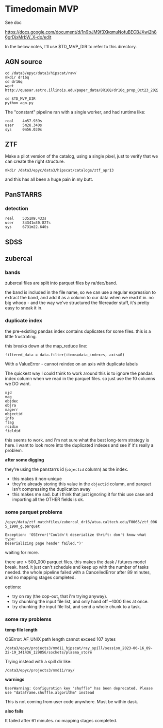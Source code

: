 # Timedomain MVP

See doc

https://docs.google.com/document/d/1n9bJM9f3XkqmuNofuBECBJXwj2h86grDjxMrbW_X-do/edit

In the below notes, I'll use $TD_MVP_DIR to refer to this directory.

## AGN source

```
cd /data3/epyc/data3/hipscat/raw/
mkdir dr16q
cd dr16q
wget http://quasar.astro.illinois.edu/paper_data/DR16Q/dr16q_prop_Oct23_2022.fits.gz
```

```
cd $TD_MVP_DIR
python agn.py
```

The "constant" pipeline ran with a single worker, and had runtime like:

```
real    4m57.939s
user    5m28.340s
sys     0m56.030s
```

## ZTF

Make a pilot version of the catalog, using a single pixel, just to verify that we can
create the right structure.

```
mkdir /data3/epyc/data3/hipscat/catalogs/ztf_apr13
```

and this has all been a huge pain in my butt.

## PanSTARRS

### detection

    real    5351m9.433s
    user    34341m30.827s
    sys     6731m22.640s

## SDSS


## zubercal

### bands

zubercal files are split into parquet files by ra/dec/band. 

the band is included in the file name, so we can use a regular expression to extract the 
band, and add it as a column to our data when we read it in. no big whoop - and the way 
we've structured the filereader stuff, it's pretty easy to sneak it in.

### duplicate index

the pre-existing pandas index contains duplicates for some files. this is a little frustrating.

this breaks down at the map_reduce line:

```
filtered_data = data.filter(items=data_indexes, axis=0)
```

With a ValueError - cannot reindex on an axis with duplicate labels

The quickest way I could think to work around this is to ignore the pandas index column when
we read in the parquet files. so just use the 10 columns we DO want.

    mjd
    mag
    objdec
    objra
    magerr
    objectid
    info
    flag
    rcidin
    fieldid

this seems to work. and i'm not sure what the best long-term strategy is here. i want to look
more into the duplicated indexes and see if it's really a problem.

**after some digging**

they're using the panstarrs id (`objectid` column) as the index.

- this makes it non-unique
- they're already storing this value in the `objectid` column, and parquet isn't compressing
the duplication away
- this makes me sad. but i think that just ignoring it for this use case and importing all 
the OTHER fields is ok.

### some parquet problems

`/epyc/data/ztf_matchfiles/zubercal_dr16/atua.caltech.edu/F0065/ztf_0065_1990_g.parquet`

    Exception: 'OSError("Couldn't deserialize thrift: don't know what type: 
    Deserializing page header failed.")'

waiting for more.

there are > 500_000 parquet files. this makes the dask / futures model break. hard. it
just can't schedule and keep up with the number of tasks needed. the whole pipeline
failed with a CancelledError after 89 minutes, and no mapping stages completed.

options:

- try on ray (the cop-out, that i'm trying anyway).
- try chunking the input file list, and only hand off ~1000 files at once.
- try chunking the input file list, and send a whole chunk to a task.

### some ray problems

**temp file length**

OSError: AF_UNIX path length cannot exceed 107 bytes

    /data3/epyc/projects3/mmd11_hipscat/ray_spill/session_2023-06-16_09-22-19_341436_129856/sockets/plasma_store

Trying instead with a spill dir like:

    /data3/epyc/projects3/mmd11/ray/

**warnings**

    UserWarning: Configuration key "shuffle" has been deprecated. Please use "dataframe.shuffle.algorithm" instead

This is not coming from user code anywhere. Must be within dask.

**also fails**

It failed after 61 minutes. no mapping stages completed.